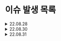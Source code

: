 # 이슈 발생 목록

<details>
<summary>22.08.28</summary>

<!-- summary 아래 한칸 공백 두어야함 -->
###   
> ### Token에서 Claims을 반환하는 함수 parseClaims() 에서 Error 발생
```java
public Claims parseClaims(String accessToken) {
    try {
        return Jwts.parserBuilder().setSigningKey(key).build().parseClaimsJwt(accessToken).getBody();
    } catch (ExpiredJwtException e) {
        return e.getClaims();
    }
}
```
**문제점 : Jwts의 내장함수 parseClaimsJwt 가 문제였음<br/>**
```java
public Claims parseClaims(String accessToken) {
    try {
        return Jwts.parserBuilder().setSigningKey(key).build().parseClaimsJws(accessToken).getBody();
    } catch (ExpiredJwtException e) {
        return e.getClaims();
    }
}
```
**해결법 : Jwts의 내장함수 parseClaimsJwt 대신 parseClaimsJws 를 사용해서 해결**

  ***
<br/>

> ### WebSecurityConfig.class 에 Bean으로 생성한 passwordEncoder를 찾지 못 함
```java
public class WebSecurityConfig extends WebSecurityConfigurerAdapter {

    ...

    @Bean
    public PasswordEncoder passwordEncoder() { return new BCryptPasswordEncoder(); }
    
    ...
    
}
```
**문제점 : WebSecurityConfigurerAdapter 를 상속받은 게 문제**
```java
public class WebSecurityConfig {

    ...

    @Bean
    public PasswordEncoder passwordEncoder() { return new BCryptPasswordEncoder(); }
    
    ...
    
}
```
**해결법 : 상속을 해제했더니 제대로 등록되서 찾는다**
  
</details>



<details>
<summary>22.08.30</summary>

<!-- summary 아래 한칸 공백 두어야함 -->
###   
> ### TokenProvider 의 generateTokenDto()에서 repository.save()할 때 에러 발생 (SQL statement Error)
```java
public TokenDto generateTokenDto(Member member) {

    ...
    
    RefreshToken refreshTokenObject = RefreshToken.builder()
                .id(member.getId())
                .member(member)
                .value(refreshToken)
                .build();

    refreshTokenRepository.save(refreshTokenObject);

    ...

}
```
```java
public class RefreshToken extends Timestamped {
    @Id
    @Column(nullable = false)
    private Long id;

    @JoinColumn(name = "member_id", nullable = false)
    @OneToOne(fetch = FetchType.LAZY)
    private Member member;

    @Column(nullable = false)
    private String value;

    public void updateValue(String token){ this.value = token; }
}
```
**문제점 : RefreshToken 의 Column명이 SQL 예약어와 동일해서 발생한 문제<br/>**
```java
public TokenDto generateTokenDto(Member member) {

    ...
    
    RefreshToken refreshTokenObject = RefreshToken.builder()
                .id(member.getId())
                .member(member)
                .token(refreshToken)
                .build();

    refreshTokenRepository.save(refreshTokenObject);

    ...

}
```
```java
public class RefreshToken extends Timestamped {
    @Id
    @Column(nullable = false)
    private Long id;

    @JoinColumn(name = "member_id", nullable = false)
    @OneToOne(fetch = FetchType.LAZY)
    private Member member;

    @Column(nullable = false)
    private String token;

    public void updateToken(String token){ this.token = token; }
}
```
**해결법 : RefreshToken 의 Column명을 예약어와 겹치지 않게 수정해서 해결**

  ***
</details>



<details>
<summary>22.08.31</summary>

<!-- summary 아래 한칸 공백 두어야함 -->
###   
> ### Comment 또는 SubComment 를 작성하려고 할 때, 500 server internal error 발생
```java
public class CommentRequestDto {
    @NotBlank
    private Long postId;
    @NotBlank
    private String content;
}
```

```java
public class SubCommentRequestDto {
    @NotBlank
    private Long commentId;
    @NotBlank
    private String content;
}
```
**문제점 : CommentRequestDto 와 SubCommentRequestDto 에 Long 변수에 @NotBlank 어노테이션을 사용해서 발생한 문제<br/>**

```java
public class CommentRequestDto {
    @NotNull
    private Long postId;
    @NotBlank
    private String content;
}
```

```java
public class SubCommentRequestDto {
    @NotNull
    private Long commentId;
    @NotBlank
    private String content;
}
```
**해결법 : @NotBlank 대신 @NotNull 어노테이션을 사용 (@NotBlank 는 String에 사용해야 적합)**<br/>
참고사이트 : https://bepoz-study-diary.tistory.com/242

***
<br/>

> ### Comment Entity 에 getLikesNum 함수에서 likes 를 참조하려 할 때 Error가 발생
```java
public class Comment extends Timestamped{

    ...

    @OneToMany(fetch = FetchType.LAZY, mappedBy = "comment", cascade = CascadeType.REMOVE)
    @JsonIgnore
    private List<CommentLike> likes;

    ...
    
    public int getLikesNum(){
        int count = 0;

        for(CommentLike like : likes){
            if(like.getComment().equals(this)) ++count;
        }

        return count;
    }
}
```
**문제점 : likes 가 null일 경우 참조하려 해서 NullPointerException 발생<br/>**

```java
public class Comment extends Timestamped{

    ...

    @OneToMany(fetch = FetchType.LAZY, mappedBy = "comment", cascade = CascadeType.REMOVE)
    @JsonIgnore
    private List<CommentLike> likes;

    ...
    
    public int getLikesNum(){
        if(null == likes) return 0;
    
        int count = 0;

        for(CommentLike like : likes){
            if(like.getComment().equals(this)) ++count;
        }

        return count;
    }
}
```
**해결법 : null일 경우 예외처리를 추가해서 해결
추가 사항 : 후에 수정사항에서 getLikesNum() 결국 
    
</details>

